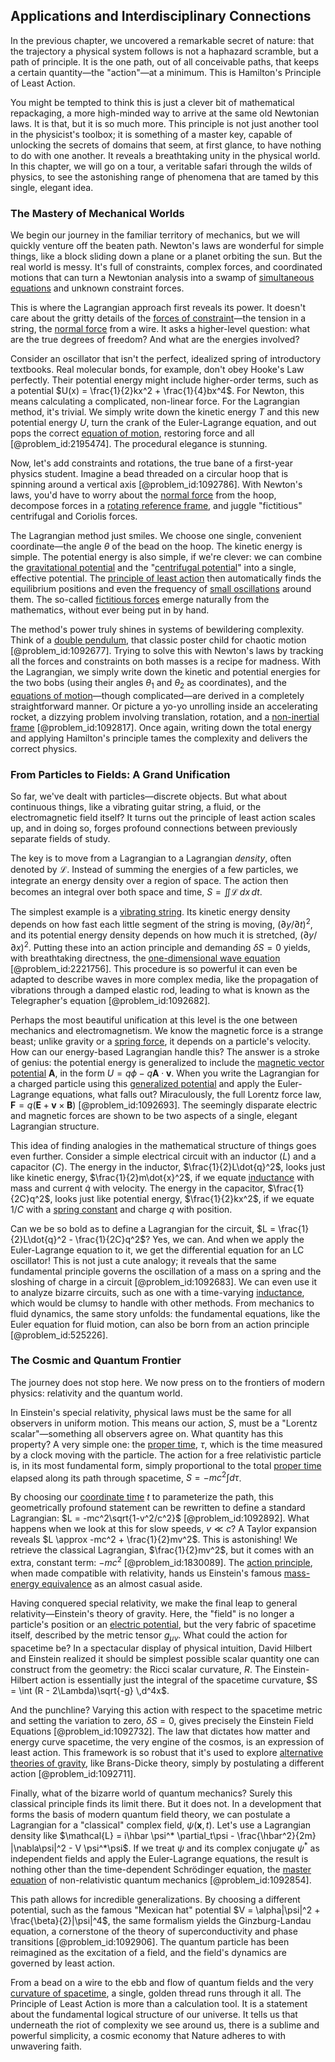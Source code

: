 ## Applications and Interdisciplinary Connections

In the previous chapter, we uncovered a remarkable secret of nature: that the trajectory a physical system follows is not a haphazard scramble, but a path of principle. It is the one path, out of all conceivable paths, that keeps a certain quantity—the "action"—at a minimum. This is Hamilton's Principle of Least Action.

You might be tempted to think this is just a clever bit of mathematical repackaging, a more high-minded way to arrive at the same old Newtonian laws. It is that, but it is so much more. This principle is not just another tool in the physicist's toolbox; it is something of a master key, capable of unlocking the secrets of domains that seem, at first glance, to have nothing to do with one another. It reveals a breathtaking unity in the physical world. In this chapter, we will go on a tour, a veritable safari through the wilds of physics, to see the astonishing range of phenomena that are tamed by this single, elegant idea.

### The Mastery of Mechanical Worlds

We begin our journey in the familiar territory of mechanics, but we will quickly venture off the beaten path. Newton's laws are wonderful for simple things, like a block sliding down a plane or a planet orbiting the sun. But the real world is messy. It's full of constraints, complex forces, and coordinated motions that can turn a Newtonian analysis into a swamp of [simultaneous equations](@article_id:192744) and unknown constraint forces.

This is where the Lagrangian approach first reveals its power. It doesn't care about the gritty details of the [forces of constraint](@article_id:169558)—the tension in a string, the [normal force](@article_id:173739) from a wire. It asks a higher-level question: what are the true degrees of freedom? And what are the energies involved?

Consider an oscillator that isn't the perfect, idealized spring of introductory textbooks. Real molecular bonds, for example, don't obey Hooke's Law perfectly. Their potential energy might include higher-order terms, such as a potential $U(x) = \frac{1}{2}kx^2 + \frac{1}{4}bx^4$. For Newton, this means calculating a complicated, non-linear force. For the Lagrangian method, it's trivial. We simply write down the kinetic energy $T$ and this new potential energy $U$, turn the crank of the Euler-Lagrange equation, and out pops the correct [equation of motion](@article_id:263792), restoring force and all [@problem_id:2195474]. The procedural elegance is stunning.

Now, let's add constraints and rotations, the true bane of a first-year physics student. Imagine a bead threaded on a circular hoop that is spinning around a vertical axis [@problem_id:1092786]. With Newton's laws, you'd have to worry about the [normal force](@article_id:173739) from the hoop, decompose forces in a [rotating reference frame](@article_id:175041), and juggle "fictitious" centrifugal and Coriolis forces.

The Lagrangian method just smiles. We choose one single, convenient coordinate—the angle $\theta$ of the bead on the hoop. The kinetic energy is simple. The potential energy is also simple, if we're clever: we can combine the [gravitational potential](@article_id:159884) and the "[centrifugal potential](@article_id:171953)" into a single, effective potential. The [principle of least action](@article_id:138427) then automatically finds the equilibrium positions and even the frequency of [small oscillations](@article_id:167665) around them. The so-called [fictitious forces](@article_id:164594) emerge naturally from the mathematics, without ever being put in by hand.

The method's power truly shines in systems of bewildering complexity. Think of a [double pendulum](@article_id:167410), that classic poster child for chaotic motion [@problem_id:1092677]. Trying to solve this with Newton's laws by tracking all the forces and constraints on both masses is a recipe for madness. With the Lagrangian, we simply write down the kinetic and potential energies for the two bobs (using their angles $\theta_1$ and $\theta_2$ as coordinates), and the [equations of motion](@article_id:170226)—though complicated—are derived in a completely straightforward manner. Or picture a yo-yo unrolling inside an accelerating rocket, a dizzying problem involving translation, rotation, and a [non-inertial frame](@article_id:275083) [@problem_id:1092817]. Once again, writing down the total energy and applying Hamilton's principle tames the complexity and delivers the correct physics.

### From Particles to Fields: A Grand Unification

So far, we've dealt with particles—discrete objects. But what about continuous things, like a vibrating guitar string, a fluid, or the electromagnetic field itself? It turns out the principle of least action scales up, and in doing so, forges profound connections between previously separate fields of study.

The key is to move from a Lagrangian to a Lagrangian *density*, often denoted by $\mathcal{L}$. Instead of summing the energies of a few particles, we integrate an energy density over a region of space. The action then becomes an integral over both space and time, $S = \iint \mathcal{L} \, dx \, dt$.

The simplest example is a [vibrating string](@article_id:137962). Its kinetic energy density depends on how fast each little segment of the string is moving, $(\partial y/\partial t)^2$, and its potential energy density depends on how much it is stretched, $(\partial y/\partial x)^2$. Putting these into an action principle and demanding $\delta S = 0$ yields, with breathtaking directness, the [one-dimensional wave equation](@article_id:164330) [@problem_id:2221756]. This procedure is so powerful it can even be adapted to describe waves in more complex media, like the propagation of vibrations through a damped elastic rod, leading to what is known as the Telegrapher's equation [@problem_id:1092682].

Perhaps the most beautiful unification at this level is the one between mechanics and electromagnetism. We know the magnetic force is a strange beast; unlike gravity or a [spring force](@article_id:175171), it depends on a particle's velocity. How can our energy-based Lagrangian handle this? The answer is a stroke of genius: the potential energy is generalized to include the [magnetic vector potential](@article_id:140752) $\mathbf{A}$, in the form $U = q\phi - q\mathbf{A} \cdot \mathbf{v}$. When you write the Lagrangian for a charged particle using this [generalized potential](@article_id:174774) and apply the Euler-Lagrange equations, what falls out? Miraculously, the full Lorentz force law, $\mathbf{F} = q(\mathbf{E} + \mathbf{v} \times \mathbf{B})$ [@problem_id:1092693]. The seemingly disparate electric and magnetic forces are shown to be two aspects of a single, elegant Lagrangian structure.

This idea of finding analogies in the mathematical structure of things goes even further. Consider a simple electrical circuit with an inductor ($L$) and a capacitor ($C$). The energy in the inductor, $\frac{1}{2}L\dot{q}^2$, looks just like kinetic energy, $\frac{1}{2}m\dot{x}^2$, if we equate [inductance](@article_id:275537) with mass and current $\dot{q}$ with velocity. The energy in the capacitor, $\frac{1}{2C}q^2$, looks just like potential energy, $\frac{1}{2}kx^2$, if we equate $1/C$ with a [spring constant](@article_id:166703) and charge $q$ with position.

Can we be so bold as to define a Lagrangian for the circuit, $L = \frac{1}{2}L\dot{q}^2 - \frac{1}{2C}q^2$? Yes, we can. And when we apply the Euler-Lagrange equation to it, we get the differential equation for an LC oscillator! This is not just a cute analogy; it reveals that the same fundamental principle governs the oscillation of a mass on a spring and the sloshing of charge in a circuit [@problem_id:1092683]. We can even use it to analyze bizarre circuits, such as one with a time-varying [inductance](@article_id:275537), which would be clumsy to handle with other methods. From mechanics to fluid dynamics, the same story unfolds: the fundamental equations, like the Euler equation for fluid motion, can also be born from an action principle [@problem_id:525226].

### The Cosmic and Quantum Frontier

The journey does not stop here. We now press on to the frontiers of modern physics: relativity and the quantum world.

In Einstein's special relativity, physical laws must be the same for all observers in uniform motion. This means our action, $S$, must be a "Lorentz scalar"—something all observers agree on. What quantity has this property? A very simple one: the [proper time](@article_id:191630), $\tau$, which is the time measured by a clock moving with the particle. The action for a free relativistic particle is, in its most fundamental form, simply proportional to the total [proper time](@article_id:191630) elapsed along its path through spacetime, $S = -mc^2 \int d\tau$.

By choosing our [coordinate time](@article_id:263226) $t$ to parameterize the path, this geometrically profound statement can be rewritten to define a standard Lagrangian: $L = -mc^2\sqrt{1-v^2/c^2}$ [@problem_id:1092892]. What happens when we look at this for slow speeds, $v \ll c$? A Taylor expansion reveals $L \approx -mc^2 + \frac{1}{2}mv^2$. This is astonishing! We retrieve the classical Lagrangian, $\frac{1}{2}mv^2$, but it comes with an extra, constant term: $-mc^2$ [@problem_id:1830089]. The [action principle](@article_id:154248), when made compatible with relativity, hands us Einstein's famous [mass-energy equivalence](@article_id:145762) as an almost casual aside.

Having conquered special relativity, we make the final leap to general relativity—Einstein's theory of gravity. Here, the "field" is no longer a particle's position or an [electric potential](@article_id:267060), but the very fabric of spacetime itself, described by the metric tensor $g_{\mu\nu}$. What could the action for spacetime be? In a spectacular display of physical intuition, David Hilbert and Einstein realized it should be simplest possible scalar quantity one can construct from the geometry: the Ricci scalar curvature, $R$. The Einstein-Hilbert action is essentially just the integral of the spacetime curvature, $S = \int (R - 2\Lambda)\sqrt{-g} \,d^4x$.

And the punchline? Varying this action with respect to the spacetime metric and setting the variation to zero, $\delta S = 0$, gives precisely the Einstein Field Equations [@problem_id:1092732]. The law that dictates how matter and energy curve spacetime, the very engine of the cosmos, is an expression of least action. This framework is so robust that it's used to explore [alternative theories of gravity](@article_id:158174), like Brans-Dicke theory, simply by postulating a different action [@problem_id:1092711].

Finally, what of the bizarre world of quantum mechanics? Surely this classical principle finds its limit there. But it does not. In a development that forms the basis of modern quantum field theory, we can postulate a Lagrangian for a "classical" complex field, $\psi(\mathbf{x}, t)$. Let's use a Lagrangian density like $\mathcal{L} = i\hbar \psi^* \partial_t\psi - \frac{\hbar^2}{2m} |\nabla\psi|^2 - V \psi^*\psi$. If we treat $\psi$ and its complex conjugate $\psi^*$ as independent fields and apply the Euler-Lagrange equations, the result is nothing other than the time-dependent Schrödinger equation, the [master equation](@article_id:142465) of non-relativistic quantum mechanics [@problem_id:1092854].

This path allows for incredible generalizations. By choosing a different potential, such as the famous "Mexican hat" potential $V = \alpha|\psi|^2 + \frac{\beta}{2}|\psi|^4$, the same formalism yields the Ginzburg-Landau equation, a cornerstone of the theory of superconductivity and phase transitions [@problem_id:1092906]. The quantum particle has been reimagined as the excitation of a field, and the field's dynamics are governed by least action.

From a bead on a wire to the ebb and flow of quantum fields and the very [curvature of spacetime](@article_id:188986), a single, golden thread runs through it all. The Principle of Least Action is more than a calculation tool. It is a statement about the fundamental logical structure of our universe. It tells us that underneath the riot of complexity we see around us, there is a sublime and powerful simplicity, a cosmic economy that Nature adheres to with unwavering faith.